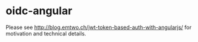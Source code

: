 # oidc-angular
Please see http://blog.emtwo.ch/jwt-token-based-auth-with-angularjs/ for motivation and technical details.

